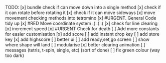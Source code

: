TODO:
 [x] bundle check if can move down into a single method
 [x] check if it can rotate before rotating it
 [x] check if it can move sideways
 [x] move movement checking methods into tetromino
 [x] #URGENT. General Code tidy up
 [x] #RED Move coordinate system :( :( :( 
 [x] check for line clearing
 [x] increment speed
 [x] #URGENT Check for death
 [ ] Add more constants for easier customisation
 [x] add score
 [ ] add instant drop key
 [ ] add store key
 [x] add highscore
 [ ] better ui
 [ ] add ready,set,go screen
 [ ] show where shape will land
 [ ] modularise
 [x] better clearing animation
 [ ] messages (tetris, t-spin, single, etc) (sort of done)
 [ ] fix green colour (way too dark)
